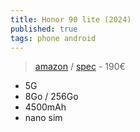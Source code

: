 ```yaml
---
title: Honor 90 lite (2024)
published: true
tags: phone android
---
```

> [amazon](https://www.amazon.fr/dp/B0C7G2T6JH) / [spec](https://www.honor.com/my/phones/honor-90-lite/spec/) - 190€

- 5G
- 8Go / 256Go
- 4500mAh
- nano sim
